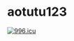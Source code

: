 # aotutu123
<a href="https://996.icu"><img src="https://img.shields.io/badge/link-996.icu-red.svg" alt="996.icu"></a>
